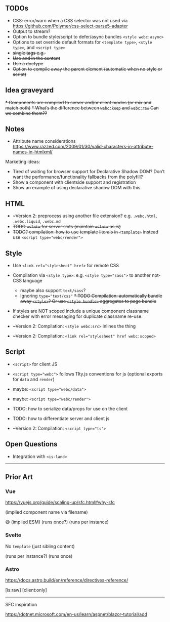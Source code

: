 
## TODOs

* CSS: error/warn when a CSS selector was not used via https://github.com/Polymer/css-select-parse5-adapter
* Output to stream?
* Option to bundle style/script to defer/async bundles `<style webc:async>`
* Options to set override default formats for `<template type>`, `<style type>`, and `<script type>`
* ~~single tags e.g. <img>~~
* ~~Use <body> and <html> in the content~~
* ~~Use a doctype~~
* ~~Option to compile away the parent element (automatic when no style or script)~~

## Idea graveyard

~~* Components are compiled to server and/or client modes (or mix and match both)~~
~~* What’s the difference between `webc:keep` and `webc:raw` Can we combine them??~~

## Notes

* Attribute name considerations https://www.razzed.com/2009/01/30/valid-characters-in-attribute-names-in-htmlxml/

Marketing ideas:
* Tired of waiting for browser support for Declarative Shadow DOM? Don’t want the performance/functionality fallbacks from the polyfill?
* Show a component with clientside support and registration
* Show an example of using declarative shadow DOM with this.

## HTML

* ~Version 2: preprocess using another file extension? e.g. `.webc.html`, `.webc.liquid`, `.webc.md`
* ~~TODO `<slot>` for server slots (maintain `<slot>` as is)~~
* ~~TODO? compilation: how to use template literals in `<template>`~~ instead use `<script type="webc/render">`

## Style

* Use `<link rel="stylesheet" href>` for remote CSS
* Compilation via `<style type>`: e.g. `<style type="sass">` to another not-CSS language
  * maybe also support `text/sass`?
  * Ignoring `type="text/css"`
~~* TODO Compilation: automatically bundle away `<style>`? Or use `<style bundle>` aggregates to page bundle~~
* If styles are NOT scoped include a unique component classname checker with error messaging for duplicate classname re-use.

* ~Version 2: Compilation: `<style webc:src>` inlines the thing
* ~Version 2: Compilation: `<link rel="stylesheet" href webc:scoped>`

## Script

* `<script>` for client JS
* `<script type="webc">` follows 11ty.js conventions for js (optional exports for `data` and `render`)
* maybe: `<script type="webc/data">`
* maybe: `<script type="webc/render">`
* TODO: how to serialize data/props for use on the client
* TODO: how to differentiate server and client js

* ~Version 2: Compilation: `<script type="ts">`

## Open Questions

* Integration with `<is-land>`

---


## Prior Art

### Vue

https://vuejs.org/guide/scaling-up/sfc.html#why-sfc

(implied component name via filename)
<template></template>
<template src></template>
<template lang></template>

<style></style>
<style scoped></style>
<style module></style>
<style module="jsVarName"></style>
<style src></style> 😅
<style lang></style>

<script></script> (implied ESM) (runs once?)
<script setup></script> (runs per instance)
<script src></script>
<script lang></script>

### Svelte

No `template` (just sibling content)

<style></style>
<style scoped></style>

<script></script> (runs per instance?)
<script context="module"></script> (runs once)

### Astro

https://docs.astro.build/en/reference/directives-reference/

[is:raw]
[client:only]





---
SFC inspiration

https://dotnet.microsoft.com/en-us/learn/aspnet/blazor-tutorial/add
